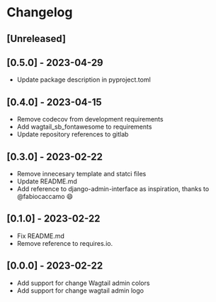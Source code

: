 # Changelog

## [Unreleased]

## [0.5.0] - 2023-04-29

* Update package description in pyproject.toml

## [0.4.0] - 2023-04-15

* Remove codecov from development requirements
* Add wagtail_sb_fontawesome to requirements
* Update repository references to gitlab

## [0.3.0] - 2023-02-22

* Remove innecesary template and statci files
* Update README.md
* Add reference to django-admin-interface as inspiration, thanks to @fabiocaccamo :smile:

## [0.1.0] - 2023-02-22

* Fix README.md
* Remove reference to requires.io.

## [0.0.0] - 2023-02-22

* Add support for change Wagtail admin colors
* Add support for change wagtail admin logo
